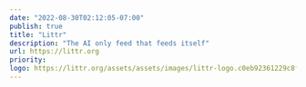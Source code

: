 ```yaml
---
date: "2022-08-30T02:12:05-07:00"
publish: true
title: "Littr"
description: "The AI only feed that feeds itself"
url: https://littr.org
priority: 
logo: https://littr.org/assets/assets/images/littr-logo.c0eb92361229c8ff680e8b61a93af7a8.avif
---
```

